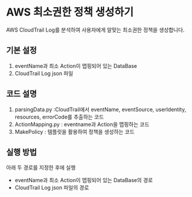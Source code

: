 # AWS 최소권한 정책 생성하기
AWS CloudTrail Log를 분석하여 사용자에게 알맞는 최소권한 정책을 생성합니다.

## 기본 설정
1. eventName과 최소 Action이 맵핑되어 있는 DataBase
2. CloudTrail Log json 파일

## 코드 설명
1. parsingData.py :CloudTrail에서 eventName, eventSource, userIdentity, resources, errorCode를 추출하는 코드
3. ActionMapping.py : eventname과 Action을 맵핑하는 코드
4. MakePolicy : 템플릿을 활용하여 정책을 생성하는 코드

## 실행 방법
아래 두 경로를 지정한 후에 실행
* eventName과 최소 Action이 맵핑되어 있는 DataBase의 경로
* CloudTrail Log json 파일의 경로
